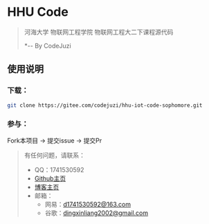 #  HHU Code
> 河海大学 物联网工程学院 物联网工程大二下课程源代码
>
>  *-- By CodeJuzi
## 使用说明
### 下载：

```sh
git clone https://gitee.com/codejuzi/hhu-iot-code-sophomore.git
```

### 参与：

Fork本项目 -> 提交issue -> 提交Pr



> 有任何问题，请联系：
>
> - QQ：1741530592
> - [Github主页](https://www.github/dingxinliang88)
> - [博客主页](https://dingxinliang88.github.io/)
> - 邮箱：
>   - 网易：d1741530592@163.com
>   - 谷歌：dingxinliang2002@gmail.com

